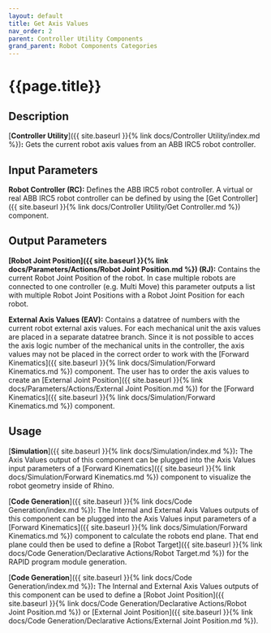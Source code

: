 ```yaml
---
layout: default
title: Get Axis Values
nav_order: 2
parent: Controller Utility Components
grand_parent: Robot Components Categories
---
```


# **{{page.title}}**

## **Description**

[**Controller Utility**]({{ site.baseurl }}{% link docs/Controller Utility/index.md %})**:** 
Gets the current robot axis values from an ABB IRC5 robot controller.

## **Input Parameters**

**Robot Controller (RC):** Defines the ABB IRC5 robot controller. A virtual or real ABB IRC5 robot controller can be defined by using the [Get Controller]({{ site.baseurl }}{% link docs/Controller Utility/Get Controller.md %}) component.

## **Output Parameters**

**[Robot Joint Position]({{ site.baseurl }}{% link docs/Parameters/Actions/Robot Joint Position.md %}) (RJ):** Contains the current Robot Joint Position of the robot. In case multiple robots are connected to one controller (e.g. Multi Move) this parameter outputs a list with multiple Robot Joint Positions with a Robot Joint Position for each robot. 

**External Axis Values (EAV):** Contains a datatree of numbers with the current robot external axis values. For each mechanical unit the axis values are placed in a separate datatree branch. Since it is not possible to acces the axis logic number of the mechanical units in the controller, the axis values may not be placed in the correct order to work with the [Forward Kinematics]({{ site.baseurl }}{% link docs/Simulation/Forward Kinematics.md %}) component. The user has to order the axis values to create an [External Joint Position]({{ site.baseurl }}{% link docs/Parameters/Actions/External Joint Position.md %}) for the [Forward Kinematics]({{ site.baseurl }}{% link docs/Simulation/Forward Kinematics.md %}) component.

## **Usage**

[**Simulation**]({{ site.baseurl }}{% link docs/Simulation/index.md %})**:** The Axis Values output of this component can be plugged into the Axis Values input parameters of a [Forward Kinematics]({{ site.baseurl }}{% link docs/Simulation/Forward Kinematics.md %}) component to visualize the robot geometry inside of Rhino.

[**Code Generation**]({{ site.baseurl }}{% link docs/Code Generation/index.md %})**:** The Internal and External Axis Values outputs of this component can be plugged into the Axis Values input parameters of a [Forward Kinematics]({{ site.baseurl }}{% link docs/Simulation/Forward Kinematics.md %}) component to calculate the robots end plane. That end plane could then be used to define a [Robot Target]({{ site.baseurl }}{% link docs/Code Generation/Declarative Actions/Robot Target.md %}) for the RAPID program module generation.

[**Code Generation**]({{ site.baseurl }}{% link docs/Code Generation/index.md %})**:** The Internal and External Axis Values outputs of this component can be used to define a [Robot Joint Position]({{ site.baseurl }}{% link docs/Code Generation/Declarative Actions/Robot Joint Position.md %}) or [External Joint Position]({{ site.baseurl }}{% link docs/Code Generation/Declarative Actions/External Joint Position.md %}).
